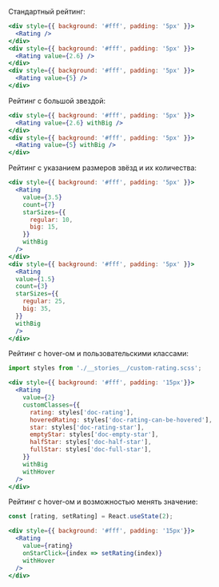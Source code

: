 Стандартный рейтинг:

```jsx
<div style={{ background: '#fff', padding: '5px' }}>
  <Rating />
</div>
<div style={{ background: '#fff', padding: '5px' }}>
  <Rating value={2.6} />
</div>
<div style={{ background: '#fff', padding: '5px' }}>
  <Rating value={5} />
</div>
```

Рейтинг с большой звездой:

```jsx
<div style={{ background: '#fff', padding: '5px' }}>
  <Rating value={2.6} withBig />
</div>
<div style={{ background: '#fff', padding: '5px' }}>
  <Rating value={5} withBig />
</div>
```

Рейтинг с указанием размеров звёзд и их количества:

```jsx
<div style={{ background: '#fff', padding: '5px' }}>
  <Rating
    value={3.5}
    count={7}
    starSizes={{
      regular: 10,
      big: 15,
    }}
    withBig
  />
</div>
<div style={{ background: '#fff', padding: '5px' }}>
  <Rating
  value={1.5}
  count={3}
  starSizes={{
    regular: 25,
    big: 35,
  }}
  withBig
  />
</div>
```

Рейтинг с hover-ом и пользовательскими классами:

```jsx
import styles from './__stories__/custom-rating.scss';

<div style={{ background: '#fff', padding: '15px'}}>
  <Rating
    value={2}
    customClasses={{
      rating: styles['doc-rating'],
      hoveredRating: styles['doc-rating-can-be-hovered'],
      star: styles['doc-rating-star'],
      emptyStar: styles['doc-empty-star'],
      halfStar: styles['doc-half-star'],
      fullStar: styles['doc-full-star'],
    }}
    withBig
    withHover
  />
</div>
```

Рейтинг с hover-ом и возможностью менять значение:

```jsx
const [rating, setRating] = React.useState(2);

<div style={{ background: '#fff', padding: '15px'}}>
  <Rating
    value={rating}
    onStarClick={index => setRating(index)}
    withHover
  />
</div>
```
